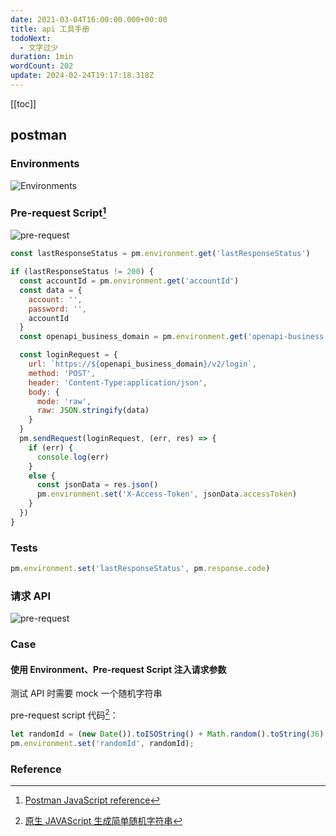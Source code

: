 ```yaml
---
date: 2021-03-04T16:00:00.000+00:00
title: api 工具手册
todoNext:
  - 文字过少
duration: 1min
wordCount: 202
update: 2024-02-24T19:17:18.318Z
---
```


[[toc]]

## postman

### Environments

![Environments](https://cdn.alomerry.com/blog/assets/img/posts/postman-globals.png)

### Pre-request Script[^postman-javaScript-reference]

![pre-request](https://cdn.alomerry.com/blog/assets/img/posts/postman-pre-request.png)

```js
const lastResponseStatus = pm.environment.get('lastResponseStatus')

if (lastResponseStatus != 200) {
  const accountId = pm.environment.get('accountId')
  const data = {
    account: '',
    password: '',
    accountId
  }
  const openapi_business_domain = pm.environment.get('openapi-business')

  const loginRequest = {
    url: `https://${openapi_business_domain}/v2/login`,
    method: 'POST',
    header: 'Content-Type:application/json',
    body: {
      mode: 'raw',
      raw: JSON.stringify(data)
    }
  }
  pm.sendRequest(loginRequest, (err, res) => {
    if (err) {
      console.log(err)
    }
    else {
      const jsonData = res.json()
      pm.environment.set('X-Access-Token', jsonData.accessToken)
    }
  })
}
```

### Tests

```js
pm.environment.set('lastResponseStatus', pm.response.code)
```

### 请求 API

![pre-request](https://cdn.alomerry.com/blog/assets/img/posts/postman-variable-value.png)

### Case

#### 使用 Environment、Pre-request Script 注入请求参数

测试 API 时需要 mock 一个随机字符串

pre-request script 代码[^js-random-string]：

```javascript
let randomId = (new Date()).toISOString() + Math.random().toString(36).slice(-8);
pm.environment.set('randomId', randomId);
```

### Reference

[^js-random-string]: [原生 JAVAScript 生成简单随机字符串](https://juejin.cn/post/6844903665522704398)
[^postman-javaScript-reference]: [Postman JavaScript reference](https://learning.postman.com/docs/writing-scripts/script-references/postman-sandbox-api-reference/)
